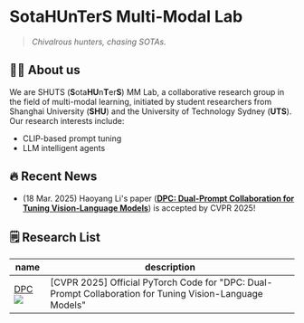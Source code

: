 # SotaHUnTerS Multi-Modal Lab

> _Chivalrous hunters, chasing SOTAs._

## 👨‍🎓 About us
We are SHUTS (**S**ota**HU**n**T**er**S**) MM Lab, a collaborative research group in the field of multi-modal learning, initiated by student researchers from Shanghai University (**SHU**) and the University of Technology Sydney (**UTS**). Our research interests include:

- CLIP-based prompt tuning
- LLM intelligent agents

## 🔥 Recent News
- (18 Mar. 2025) Haoyang Li's paper ([**DPC: Dual-Prompt Collaboration for Tuning Vision-Language Models**](https://arxiv.org/abs/2503.13443)) is accepted by CVPR 2025!

## 🗒️ Research List

| name                                                         | description                                                  |
| ------------------------------------------------------------ | ------------------------------------------------------------ |
| [DPC](https://arxiv.org/abs/2503.13443) <a href='https://github.com/JREion/DPC'><img src='https://img.shields.io/github/stars/JREion/DPC?style=social' /></a> | [CVPR 2025] Official PyTorch Code for "DPC: Dual-Prompt Collaboration for Tuning Vision-Language Models" |

